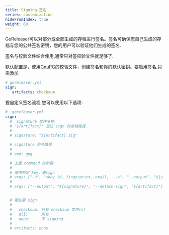 ```yaml
---
title: Signing-签名
series: customization
hideFromIndex: true
weight: 60
---
```

GoReleaser可以对部分或全部生成的存档进行签名。签名可确保您自己生成的存档与您的公共签名密钥，您的用户可以验证他们生成的签名.

签名与校验文件结合使用,通常只对签校验文件就足够了.

默认配置是，使用[GnuPG](https://www.gnupg.org/)的校验文件，创建签名和你的默认密钥。要启用签名,只需添加

```yaml
# goreleaser.yml
sign:
   artifacts: checksum
```

要自定义签名流程,您可以使用以下选项:

```yml
# .goreleaser.yml
sign:
  #  signature 文件名称.
  # '${artifact}' 是应 sign 的存档路径.
  #
  # signature: "${artifact}.sig"

  # signature 命令路径
  #
  # cmd: gpg

  # 上面 command 的参数
  #
  # 使用特定 key，去sign 
  # args: ["-u", "<key id, fingerprint, email, ...>", "--output", "${signature}", "--detach-sign", "${artifact}"]
  #
  # args: ["--output", "${signature}", "--detach-sign", "${artifact}"]


  # 哪些要 sign
  #
  #   checksum: 只有 checksum 文件(s)
  #   all:      所有
  #   none:     不 signing
  #
  # artifacts: none
```

